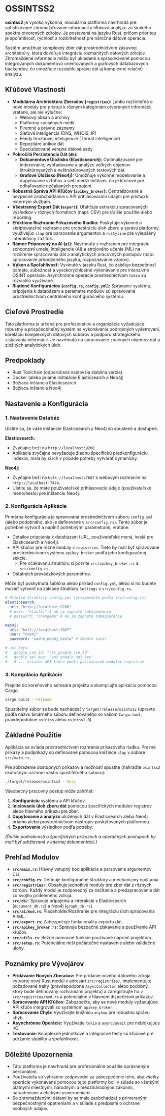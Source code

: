 # OSSINTSS2

**osintss2** je vysoko výkonná, modulárna platforma navrhnutá pre sofistikované zhromažďovanie informácií a hĺbkovú analýzu zo širokého spektra otvorených zdrojov. Je postavená na jazyku Rust, pričom prioritou je spoľahlivosť, rýchlosť a rozšíriteľnosť pre náročné dátové operácie.

Systém umožňuje komplexný zber dát prostredníctvom zásuvnej architektúry, ktorá dovoľuje integráciu rozmanitých dátových zdrojov. Zhromaždené informácie môžu byť ukladané a spracovávané pomocou integrovaných dokumentovo orientovaných a grafových databázových backendov, čo umožňuje rozsiahlu správu dát aj komplexnú relačnú analýzu.

## Kľúčové Vlastnosti

* **Modulárna Architektúra Zberačov (`registries`):** Ľahko rozšíriteľná o nové moduly pre prístup k rôznym kategóriám otvorených informácií, vrátane, ale nie výlučne:
    * Webový obsah a archívy
    * Platformy sociálnych médií
    * Firemné a právne záznamy
    * Sieťová inteligencia (DNS, WHOIS, IP)
    * Feedy hrozbovej inteligencie (Threat intelligence)
    * Repozitáre únikov dát
    * Špecializované verejné dátové sady
* **Pokročilá Perzistencia Dát (`db`):**
    * **Dokumentové Úložisko (Elasticsearch):** Optimalizované pre indexovanie, vyhľadávanie a analýzu veľkých objemov štruktúrovaných a neštruktúrovaných textových dát.
    * **Grafové Úložisko (Neo4j):** Umožňuje výkonné modelovanie a dopytovanie vzťahov a sietí medzi entitami, čo je kľúčové pre odhaľovanie nečakaných prepojení.
* **Robustná Správa API Kľúčov (`apikey_broker`):** Centralizované a bezpečné zaobchádzanie s API prihlasovacími údajmi pre prístup k externým službám.
* **Všestranný Export Dát (`export`):** Uľahčuje extrakciu spracovaných výsledkov v rôznych formátoch (napr. CSV) pre ďalšie použitie alebo reporting.
* **Efektívne Rozhranie Príkazového Riadku:** Poskytuje výkonné a skriptovateľné rozhranie pre orchestráciu úloh zberu a správu platformy, využívajúc `clap` pre parsovanie argumentov a `rustyline` pre vylepšený interaktívny zážitok.
* **Rámec Pripravený na AI (`ai`):** Navrhnutý s rozhraním pre integráciu schopností umelej inteligencie (AI) a strojového učenia (ML) na rozšírenie spracovania dát a analytických pracovných postupov (napr. spracovanie prirodzeného jazyka, rozpoznávanie vzorov).
* **Výkon a Spoľahlivosť:** Vyvinuté v jazyku Rust, čo zaisťuje bezpečnosť pamäte, súbežnosť a vysokorýchlostné vykonávanie pre intenzívne OSINT operácie. Asynchrónne operácie prostredníctvom `tokio` sú rozsiahlo využívané.
* **Riadené Konfiguráciou (`config.rs`, `config.yml`):** Správanie systému, pripojenia k databázam a parametre modulov sú spravované prostredníctvom centrálneho konfiguračného systému.

## Cieľové Prostredie

Táto platforma je určená pre profesionálov a organizácie vyžadujúce robustný a prispôsobiteľný systém na vykonávanie podrobných vyšetrovaní, koreláciu komplexných dátových súborov a podporu strategického získavania informácií. Je navrhnutá na spracovanie značných objemov dát a zložitých analytických úloh.

## Predpoklady

* Rust Toolchain (odporúčaná najnovšia stabilná verzia)
* Docker (alebo priame inštalácie Elasticsearch a Neo4j)
* Bežiaca inštancia Elasticsearch
* Bežiaca inštancia Neo4j

## Nastavenie a Konfigurácia

### 1. Nastavenie Databáz

Uistite sa, že vaše inštancie Elasticsearch a Neo4j sú spustené a dostupné.

**Elasticsearch:**
* Zvyčajne beží na `http://localhost:9200`.
* Aplikácia zvyčajne nevyžaduje žiadnu špecifickú predkonfiguráciu indexov, mala by si ich v prípade potreby vytvárať dynamicky.

**Neo4j:**
* Zvyčajne beží na `bolt://localhost:7687` s webovým rozhraním na `http://localhost:7474`.
* Uistite sa, že máte používateľské prihlasovacie údaje (používateľské meno/heslo) pre inštanciu Neo4j.

### 2. Konfigurácia Aplikácie

Primárna konfigurácia je spravovaná prostredníctvom súboru `config.yml` (alebo podobného, ako je definované v `src/config.rs`). Tento súbor je potrebné vytvoriť a naplniť potrebnými parametrami, vrátane:

* Detailov pripojenia k databázam (URL, používateľské mená, heslá pre Elasticsearch a Neo4j).
* API kľúčov pre rôzne moduly v `registries`. Tieto by mali byť spravované prostredníctvom systému `apikey_broker` podľa jeho konfiguračnej sekcie.
    * Pre očakávanú štruktúru si pozrite `src/apikey_broker.rs` a `src/config.rs`.
* Ostatných prevádzkových parametrov.

Môže byť poskytnutá šablóna alebo príklad `config.yml`, alebo si ho budete musieť vytvoriť na základe štruktúry `Settings` v `src/config.rs`.

```yaml
# Príklad štruktúry config.yml (prispôsobte podľa src/config.rs)
elasticsearch:
  url: "http://localhost:9200"
  # user: "elastic" # ak je zapnuté zabezpečenie
  # password: "changeme" # ak je zapnuté zabezpečenie

neo4j:
  uri: "bolt://localhost:7687"
  user: "neo4j"
  password: "vashe_neo4j_heslo" # Zmeňte toto!

# api_keys:
#   google_cse_id: "vas_google_cse_id"
#   google_api_key: "vas_google_api_key"
#   # ... ostatné API kľúče podľa požiadaviek modulov registrov
```

### 3. Kompilácia Aplikácie

Prejdite do koreňového adresára projektu a skompilujte aplikáciu pomocou Cargo:

```bash
cargo build --release
```
Spustiteľný súbor sa bude nachádzať v `target/release/osintss2` (upravte podľa názvu binárneho súboru definovaného vo vašom `Cargo.toml`, pravdepodobne `osintss` alebo `osintss2.0`).

## Základné Použitie

Aplikácia sa ovláda prostredníctvom rozhrania príkazového riadku. Presné príkazy a podpríkazy sú definované pomocou knižnice `clap` v súbore `src/main.rs`.

Pre zobrazenie dostupných príkazov a možností spustite (nahraďte `osintss2` skutočným názvom vášho spustiteľného súboru):
```bash
./target/release/osintss2 --help
```

Všeobecný pracovný postup môže zahŕňať:
1.  **Konfiguráciu** systému a API kľúčov.
2.  **Iniciovanie úloh zberu dát** pomocou špecifických modulov registrov alebo hlavného príkazu pre zber.
3.  **Dopytovanie a analýzu** uložených dát v Elasticsearch alebo Neo4j priamo alebo prostredníctvom nástrojov poskytovaných platformou.
4.  **Exportovanie** výsledkov podľa potreby.

*(Ďalšie podrobnosti o špecifických príkazoch a operačných postupoch by mali byť udržiavané v internej dokumentácii.)*

## Prehľad Modulov

* **`src/main.rs`**: Hlavný vstupný bod aplikácie a parsovanie argumentov CLI.
* **`src/config.rs`**: Definuje konfiguračné štruktúry a mechanizmy načítania.
* **`src/registries/`**: Obsahuje jednotlivé moduly pre zber dát z rôznych zdrojov. Každý modul je zodpovedný za načítanie a predspracovanie dát zo svojho prideleného zdroja.
* **`src/db/`**: Spravuje pripojenia a interakcie s Elasticsearch (`document_db.rs`) a Neo4j (`graph_db.rs`).
* **`src/ai/mod.rs`**: Placeholder/Rozhranie pre integráciu úloh spracovania AI/ML.
* **`src/export.rs`**: Zabezpečuje funkcionality exportu dát.
* **`src/apikey_broker.rs`**: Spravuje bezpečné získavanie a používanie API kľúčov.
* **`src/utils.rs`**: Bežné pomocné funkcie používané naprieč projektom.
* **`src/setup.rs`**: Potenciálne rieši počiatočné nastavenie alebo validačné úlohy.

## Poznámky pre Vývojárov

* **Pridávanie Nových Zberačov:** Pre pridanie nového dátového zdroja vytvorte nový Rust modul v adresári `src/registries/`, implementujte požadované traity (pravdepodobne `AsyncCollector` alebo podobný, ktorý bude definovaný rozhraniami projektu) a zaregistrujte ho v `src/registries/mod.rs` a potenciálne v hlavnom dispečerovi príkazov.
* **Spracovanie API Kľúčov:** Zabezpečte, aby sa nové moduly vyžadujúce API kľúče integrovali so systémom `apikey_broker`.
* **Spracovanie Chýb:** Využívajte knižnicu `anyhow` pre robustnú správu chýb.
* **Asynchrónne Operácie:** Využívajte `tokio` a `async/await` pre neblokujúce I/O.
* **Testovanie:** Komplexné jednotkové a integračné testy sú kľúčové pre udržanie stability a spoľahlivosti.

## Dôležité Upozornenia

* Táto platforma je navrhnutá pre profesionálne použitie oprávneným personálom.
* Používatelia sú výhradne zodpovední za zabezpečenie toho, aby všetky operácie vykonávané pomocou tejto platformy boli v súlade so všetkými platnými miestnymi, národnými a medzinárodnými zákonmi, nariadeniami a etickými usmerneniami.
* So zhromaždenými dátami by sa malo zaobchádzať s primeranými bezpečnostnými opatreniami a v súlade s predpismi o ochrane osobných údajov.
```
